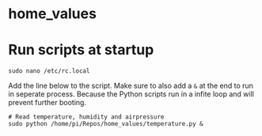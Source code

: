 # home_values

# Run scripts at startup

```
sudo nano /etc/rc.local
```

Add the line below to the script. Make sure to also add a `&` at the
end to run in seperate process. Because the Python scripts run in a
infite loop and will prevent further booting.

```
# Read temperature, humidity and airpressure
sudo python /home/pi/Repos/home_values/temperature.py &
```